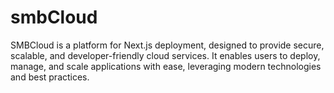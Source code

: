 # smbCloud

SMBCloud is a platform for Next.js deployment, designed to provide secure, scalable, and developer-friendly cloud services. It enables users to deploy, manage, and scale applications with ease, leveraging modern technologies and best practices.
